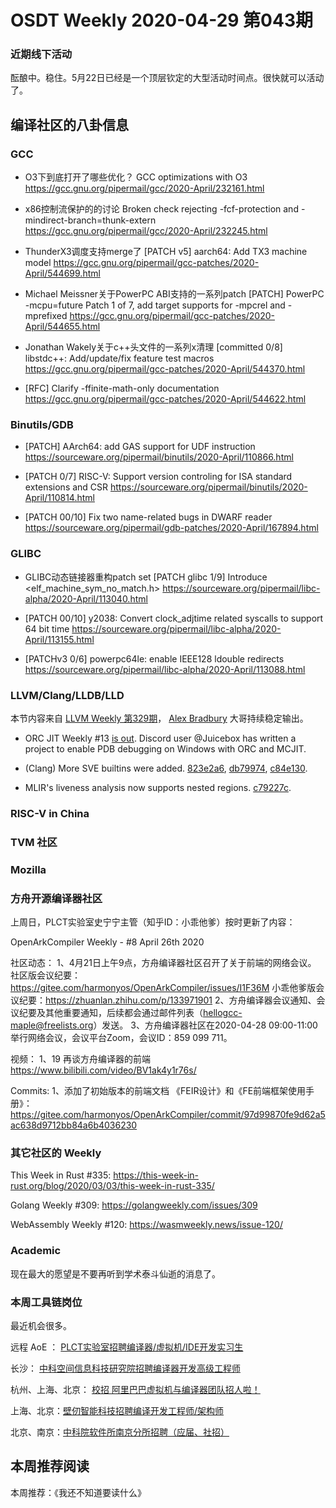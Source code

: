 # OSDT Weekly 2020-04-29 第043期

### 近期线下活动

酝酿中。稳住。5月22日已经是一个顶层钦定的大型活动时间点。很快就可以活动了。

## 编译社区的八卦信息

### GCC

- O3下到底打开了哪些优化？
  GCC optimizations with O3
  https://gcc.gnu.org/pipermail/gcc/2020-April/232161.html

- x86控制流保护的的讨论
  Broken check rejecting -fcf-protection and -mindirect-branch=thunk-extern
  https://gcc.gnu.org/pipermail/gcc/2020-April/232245.html

- ThunderX3调度支持merge了
  [PATCH v5] aarch64: Add TX3 machine model
  https://gcc.gnu.org/pipermail/gcc-patches/2020-April/544699.html

- Michael Meissner关于PowerPC ABI支持的一系列patch
  [PATCH] PowerPC -mcpu=future Patch 1 of 7, add target supports for -mpcrel and -mprefixed
  https://gcc.gnu.org/pipermail/gcc-patches/2020-April/544655.html

- Jonathan Wakely关于c++头文件的一系列x清理
  [committed 0/8] libstdc++: Add/update/fix feature test macros
  https://gcc.gnu.org/pipermail/gcc-patches/2020-April/544370.html

- [RFC] Clarify -ffinite-math-only documentation
  https://gcc.gnu.org/pipermail/gcc-patches/2020-April/544622.html

### Binutils/GDB

- [PATCH] AArch64: add GAS support for UDF instruction
  https://sourceware.org/pipermail/binutils/2020-April/110866.html

- [PATCH 0/7] RISC-V: Support version controling for ISA standard extensions and CSR
  https://sourceware.org/pipermail/binutils/2020-April/110814.html

- [PATCH 00/10] Fix two name-related bugs in DWARF reader
  https://sourceware.org/pipermail/gdb-patches/2020-April/167894.html

### GLIBC

- GLIBC动态链接器重构patch set
  [PATCH glibc 1/9] Introduce <elf_machine_sym_no_match.h>
  https://sourceware.org/pipermail/libc-alpha/2020-April/113040.html

- [PATCH 00/10] y2038: Convert clock_adjtime related syscalls to support 64 bit time
  https://sourceware.org/pipermail/libc-alpha/2020-April/113155.html

- [PATCHv3 0/6] powerpc64le: enable IEEE128 ldouble redirects
  https://sourceware.org/pipermail/libc-alpha/2020-April/113088.html

### LLVM/Clang/LLDB/LLD

本节内容来自 [LLVM Weekly 第329期](http://llvmweekly.org/issue/329)，
[Alex Bradbury](https://www.linkedin.com/in/alex-bradbury/) 大哥持续稳定输出。

* ORC JIT Weekly #13 [is out](http://lists.llvm.org/pipermail/llvm-dev/2020-April/141228.html). Discord user @Juicebox has written a project to enable PDB debugging on Windows with ORC and MCJIT.

* (Clang) More SVE builtins were added.
[823e2a6](https://reviews.llvm.org/rG823e2a670a9),
[db79974](https://reviews.llvm.org/rGdb7997472bb),
[c84e130](https://reviews.llvm.org/rGc84e1305c4f).

* MLIR's liveness analysis now supports nested regions.
[c79227c](https://reviews.llvm.org/rGc79227cabb3).

### RISC-V in China

### TVM 社区



### Mozilla


### 方舟开源编译器社区

上周日，PLCT实验室史宁宁主管（知乎ID：小乖他爹）按时更新了内容：

OpenArkCompiler Weekly - #8 April 26th 2020

社区动态：
1、4月21日上午9点，方舟编译器社区召开了关于前端的网络会议。
社区版会议纪要：https://gitee.com/harmonyos/OpenArkCompiler/issues/I1F36M
小乖他爹版会议纪要：https://zhuanlan.zhihu.com/p/133971901
2、方舟编译器会议通知、会议纪要及其他重要通知，后续都会通过邮件列表（hellogcc-maple@freelists.org）发送。
3、方舟编译器社区在2020-04-28 09:00-11:00举行网络会议，会议平台Zoom，会议ID：859 099 711。

视频：
1、19 再谈方舟编译器的前端
https://www.bilibili.com/video/BV1ak4y1r76s/

Commits:
1、添加了初始版本的前端文档 《FEIR设计》和《FE前端框架使用手册》：
https://gitee.com/harmonyos/OpenArkCompiler/commit/97d99870fe9d62a5ac638d9712bb84a6b4036230


### 其它社区的 Weekly


This Week in Rust #335:
https://this-week-in-rust.org/blog/2020/03/03/this-week-in-rust-335/

Golang Weekly #309:
https://golangweekly.com/issues/309

WebAssembly Weekly #120:
https://wasmweekly.news/issue-120/

### Academic

现在最大的愿望是不要再听到学术泰斗仙逝的消息了。

### 本周工具链岗位

最近机会很多。

远程 AoE ： [PLCT实验室招聘编译器/虚拟机/IDE开发实习生](https://mp.weixin.qq.com/s/bVaNK2kVGstnZ6Onkc98zQ)

长沙： [中科空间信息科技研究院招聘编译器开发高级工程师](https://mp.weixin.qq.com/s/ESB_WwS3IJn_UuLif4b9fg)

杭州、上海、北京： [校招 阿里巴巴虚拟机与编译器团队招人啦！](https://mp.weixin.qq.com/s/fSydMJfdAlclZ9lZjMTvmg)

上海、北京：[壁仞智能科技招聘编译开发工程师/架构师](https://mp.weixin.qq.com/s/F6maenedYdtb9GZuKq0p0w)

北京、南京：[中科院软件所南京分所招聘（应届、社招）](https://mp.weixin.qq.com/s/wmKd6WppQ2baYqkNYHrTJg)

## 本周推荐阅读

本周推荐：《我还不知道要读什么》
